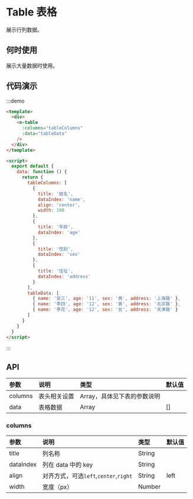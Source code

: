 
# Table 表格
展示行列数据。

## 何时使用
展示大量数据时使用。

## 代码演示
:::demo

```html
<template>
  <div>
    <n-table
      :columns="tableColumns"
      :data="tableData"
    />
  </div>
</template>

<script>
  export default {
    data: function () {
      return {
        tableColumns: [
          {
            title: '姓名',
            dataIndex: 'name',
            align: 'center',
            width: 100
          },
          {
            title: '年龄',
            dataIndex: 'age'
          },
          {
            title: '性别',
            dataIndex: 'sex'
          },
          {
            title: '住址',
            dataIndex: 'address'
          }
        ],
        tableData: [
          { name: '张三', age: '11', sex: '男', address: '上海路' },
          { name: '李四', age: '12', sex: '男', address: '北京路' },
          { name: '李花', age: '12', sex: '女', address: '天津路' }
        ]
      }
    }
  }
</script>
```
:::

## API

| 参数 | 说明 | 类型 | 默认值 |
| :--- | :--- | :--- | :--- |
| columns | 表头相关设置 | Array，具体见下表的参数说明 |  |
| data | 表格数据 | Array | [] |

### columns
| 参数 | 说明 | 类型 | 默认值 |
| :--- | :--- | :--- | :--- |
| title | 列名称 | String |  |
| dataIndex | 列在 data 中的 key | String |  |
| align | 对齐方式，可选`left`,`center`,`right` | String | left |
| width | 宽度（px） | Number | |